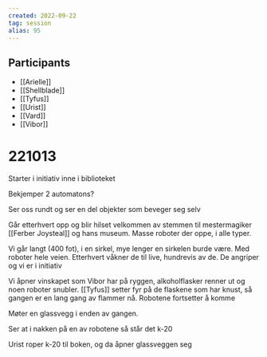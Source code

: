 ```yaml
---
created: 2022-09-22
tag: session
alias: 95
---
```


## Participants
- [[Arielle]]
- [[Shellblade]]
- [[Tyfus]]
- [[Urist]]
- [[Vard]]
- [[Vibor]]

# 221013
Starter i initiativ inne i biblioteket

Bekjemper 2 automatons?

Ser oss rundt og ser en del objekter som beveger seg selv

Går etterhvert opp og blir hilset velkommen av stemmen til mestermagiker [[Ferber Joysteal]] og hans museum. Masse roboter der oppe, i alle typer.

Vi går langt (400 fot), i en sirkel, mye lenger en sirkelen burde være. Med roboter hele veien. Etterhvert våkner de til live, hundrevis av de. De angriper og vi er i initiativ

Vi åpner vinskapet som Vibor har på ryggen, alkoholflasker renner ut og noen roboter snubler. [[Tyfus]] setter fyr på de flaskene som har knust, så gangen er en lang gang av flammer nå. Robotene fortsetter å komme

Møter en glassvegg i enden av gangen. 

Ser at i nakken på en av robotene så står det k-20

Urist roper k-20 til boken, og da åpner glassveggen seg
